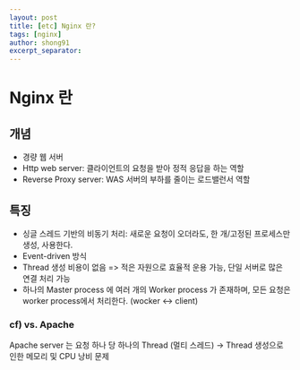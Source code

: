 ```yaml
---
layout: post
title: [etc] Nginx 란? 
tags: [nginx]
author: shong91
excerpt_separator: 
---
```


# Nginx 란

## 개념
- 경량 웹 서버 
- Http web server: 클라이언트의 요청을 받아 정적 응답을 하는 역할
- Reverse Proxy server: WAS 서버의 부하를 줄이는 로드밸런서 역할

## 특징
- 싱글 스레드 기반의 비동기 처리: 새로운 요청이 오더라도, 한 개/고정된 프로세스만 생성, 사용한다. 
- Event-driven 방식
- Thread 생성 비용이 없음 => 적은 자원으로 효율적 운용 가능, 단일 서버로 많은 연결 처리 가능 
- 하나의 Master process 에 여러 개의 Worker process 가 존재하며, 모든 요청은 worker process에서 처리한다. (wocker <-> client)

### cf) vs. Apache
Apache server 는 요청 하나 당 하나의 Thread (멀티 스레드)
-> Thread 생성으로 인한 메모리 및 CPU 낭비 문제 
